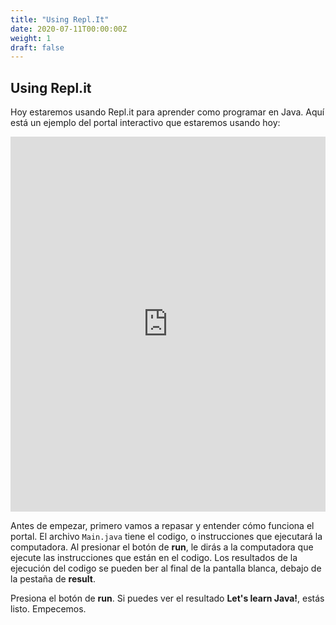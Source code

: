 ```yaml
---
title: "Using Repl.It"
date: 2020-07-11T00:00:00Z
weight: 1
draft: false
---
```


## Using Repl.it

Hoy estaremos usando Repl.it para aprender como programar en Java. Aquí está un ejemplo del portal interactivo que estaremos usando hoy:

<iframe height="600px" width="100%" src="https://repl.it/@nuevofoundation/JavaBasicsTest?lite=true#Main.java" scrolling="no" frameborder="no" allowtransparency="true" allowfullscreen="true" sandbox="allow-forms allow-pointer-lock allow-popups allow-same-origin allow-scripts allow-modals"></iframe>

Antes de empezar, primero vamos a repasar y entender cómo funciona el portal. El archivo `Main.java` tiene el codigo, o instrucciones que ejecutará la computadora. Al presionar el botón de <b>run</b>, le dirás a la computadora que ejecute las instrucciones que están en el codigo. Los resultados de la ejecución del codigo se pueden ber al final de la pantalla blanca, debajo de la pestaña de <b>result</b>. 

Presiona el botón de <b>run</b>. Si puedes ver el resultado <b>Let's learn Java!</b>, estás listo. Empecemos.